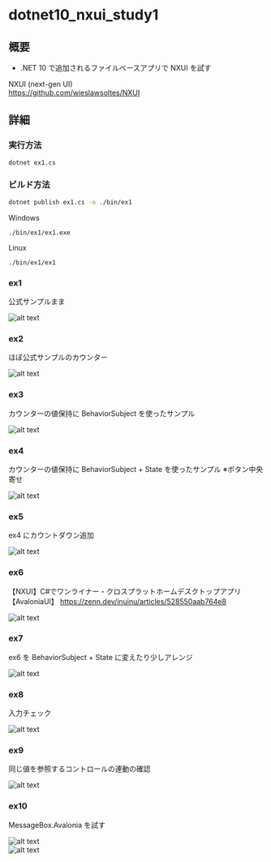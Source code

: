 # dotnet10_nxui_study1

## 概要
* .NET 10 で追加されるファイルベースアプリで NXUI を試す

NXUI (next-gen UI)  
https://github.com/wieslawsoltes/NXUI  

## 詳細

### 実行方法
```sh
dotnet ex1.cs
```

### ビルド方法
```sh
dotnet publish ex1.cs -o ./bin/ex1
```
Windows
```
./bin/ex1/ex1.exe
```
Linux
```
./bin/ex1/ex1
```

### ex1
公式サンプルまま

![alt text](docs/images/1752971557364.png)

### ex2
ほぼ公式サンプルのカウンター

![alt text](docs/images/1752971872479.png)

### ex3
カウンターの値保持に BehaviorSubject を使ったサンプル

![alt text](docs/images/1752971924342.png)

### ex4
カウンターの値保持に BehaviorSubject + State を使ったサンプル
※ボタン中央寄せ

![alt text](docs/images/1752972027753.png)

### ex5
ex4 にカウントダウン追加

![alt text](docs/images/1752972161588.png)

### ex6
【NXUI】C#でワンライナー・クロスプラットホームデスクトップアプリ【AvaloniaUI】
https://zenn.dev/inuinu/articles/528550aab764e8

![alt text](docs/images/1752972226008.png)

### ex7
ex6 を BehaviorSubject + State に変えたり少しアレンジ

![alt text](docs/images/1752972309688.png)

### ex8
入力チェック

![alt text](docs/images/1752972402728.png)

### ex9
同じ値を参照するコントロールの連動の確認

![alt text](docs/images/1752972486088.png)

### ex10
MessageBox.Avalonia を試す

![alt text](docs/images/1752972569931.png)  
![alt text](docs/images/1752972619653.png)


